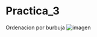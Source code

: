 # Practica_3

Ordenacion por burbuja
![imagen](https://user-images.githubusercontent.com/54553754/118394518-7234e580-b645-11eb-8f96-d7f8b8d29238.png)
